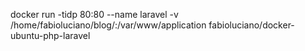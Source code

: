 docker run -tidp 80:80 --name laravel -v /home/fabioluciano/blog/:/var/www/application fabioluciano/docker-ubuntu-php-laravel
